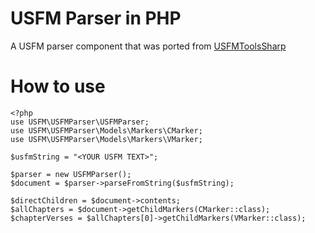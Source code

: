 # USFM Parser in PHP
A USFM parser component that was ported from [USFMToolsSharp](https://github.com/WycliffeAssociates/USFMToolsSharp)

# How to use

```
<?php
use USFM\USFMParser\USFMParser;
use USFM\USFMParser\Models\Markers\CMarker;
use USFM\USFMParser\Models\Markers\VMarker;

$usfmString = "<YOUR USFM TEXT>";

$parser = new USFMParser();
$document = $parser->parseFromString($usfmString);

$directChildren = $document->contents;
$allChapters = $document->getChildMarkers(CMarker::class);
$chapterVerses = $allChapters[0]->getChildMarkers(VMarker::class);
```